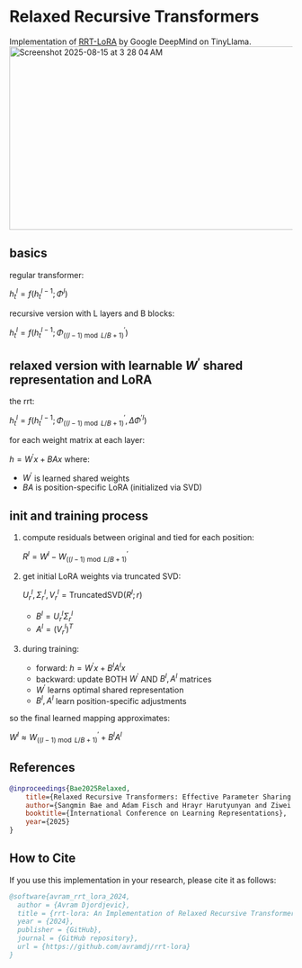 # Relaxed Recursive Transformers
Implementation of [RRT-LoRA](https://arxiv.org/abs/2410.20672) by Google DeepMind on TinyLlama.
<img width="1040" height="326" alt="Screenshot 2025-08-15 at 3 28 04 AM" src="https://github.com/user-attachments/assets/aa099b32-4e25-4a9c-bdf0-4b0c8f4bd60f" />

## basics
regular transformer:

$h_t^l = f(h_t^{l-1}; \Phi^l)$

recursive version with L layers and B blocks:

$h_t^l = f(h_t^{l-1}; \Phi^\prime_{((l-1) \bmod L/B + 1)})$

## relaxed version with learnable $W^\prime$ shared representation and LoRA
the rrt:

$h_t^l = f(h_t^{l-1}; \Phi^\prime_{((l-1) \bmod L/B + 1)}, \Delta\Phi^{\prime l})$

for each weight matrix at each layer:

$h = W^\prime x + BAx$ where:
- $W^\prime$ is learned shared weights
- $BA$ is position-specific LoRA (initialized via SVD)

## init and training process
1. compute residuals between original and tied for each position:

   $R^l = W^l - W^\prime_{((l-1) \bmod L/B + 1)}$
2. get initial LoRA weights via truncated SVD:

   $U_r^l, \Sigma_r^l, V_r^l = \text{TruncatedSVD}(R^l; r)$
   - $B^l = U_r^l \Sigma_r^l$ 
   - $A^l = (V_r^l)^T$

3. during training:
   - forward: $h = W^\prime x + B^lA^lx$ 
   - backward: update BOTH $W^\prime$ AND $B^l,A^l$ matrices
   - $W^\prime$ learns optimal shared representation
   - $B^l,A^l$ learn position-specific adjustments

so the final learned mapping approximates:

$W^l \approx W^\prime_{((l-1) \bmod L/B + 1)} + B^lA^l$

## References

```bibtex
@inproceedings{Bae2025Relaxed,
    title={Relaxed Recursive Transformers: Effective Parameter Sharing with Layer-wise LoRA},
    author={Sangmin Bae and Adam Fisch and Hrayr Harutyunyan and Ziwei Ji and Seungyeon Kim and Tal Schuster},
    booktitle={International Conference on Learning Representations},
    year={2025}
}
```

## How to Cite
If you use this implementation in your research, please cite it as follows:

```bibtex
@software{avram_rrt_lora_2024,
  author = {Avram Djordjevic},
  title = {rrt-lora: An Implementation of Relaxed Recursive Transformers},
  year = {2024},
  publisher = {GitHub},
  journal = {GitHub repository},
  url = {https://github.com/avramdj/rrt-lora}
}
```
